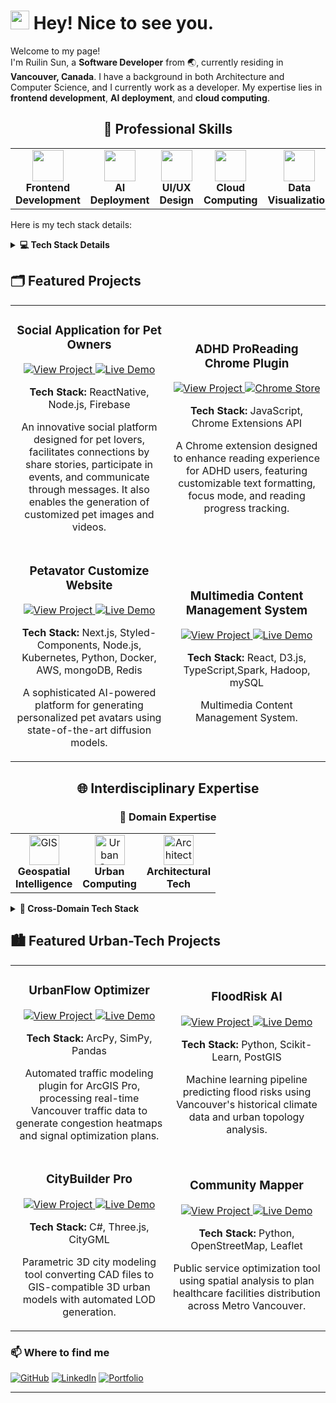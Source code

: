 <h1><img src="https://emojis.slackmojis.com/emojis/images/1531849430/4246/blob-sunglasses.gif?1531849430" width="30"/> Hey! Nice to see you.</h1>

<p>Welcome to my page! </br> I'm Ruilin Sun, a <b>Software Developer</b> from 🌏, currently residing in <img src="https://cdn-icons-png.flaticon.com/512/197/197430.png" width="13"/> <b>Vancouver, Canada</b>. I have a background in both Architecture and Computer Science, and I currently work as a developer. My expertise lies in <b>frontend development</b>, <b>AI deployment</b>, and <b>cloud computing</b>.

<!-- 🚀 Professional Skills -->
<h2 align="center">🚀 Professional Skills</h2>

<div align="center">

  <table>
    <tr>
      <td align="center"><img src="https://img.icons8.com/ios-filled/50/4B0082/react-native.png" width="50"/><br><b>Frontend Development</b></td>
      <td align="center"><img src="https://img.icons8.com/ios-filled/50/0E2F44/artificial-intelligence.png" width="50"/><br><b>AI Deployment</b></td>
      <td align="center"><img src="https://img.icons8.com/ios-filled/50/FF69B4/design.png" width="50"/><br><b>UI/UX Design</b></td>
      <td align="center"><img src="https://img.icons8.com/ios-filled/50/008080/cloud.png" width="50"/><br><b>Cloud Computing</b></td>
      <td align="center"><img src="https://img.icons8.com/ios-filled/50/FFA500/bar-chart.png" width="50"/><br><b>Data Visualization</b></td>
    </tr>
  </table>

</div>

<!-- 详细技能树 -->
<p> Here is my tech stack details: </p>
<details>
<summary><b>💻 Tech Stack Details</b></summary>

<div align="center">

|                                          Frontend Development                                          |                                              Cloud & DevOps                                              |                                                         UI/UX Design                                                          |
| :----------------------------------------------------------------------------------------------------: | :------------------------------------------------------------------------------------------------------: | :---------------------------------------------------------------------------------------------------------------------------: |
|        ![React](https://img.shields.io/badge/React-Expert-blue?style=for-the-badge&logo=react)         |       ![AWS](https://img.shields.io/badge/AWS-Advanced-orange?style=for-the-badge&logo=amazon-aws)       |                  ![Figma](https://img.shields.io/badge/Figma-Advanced-purple?style=for-the-badge&logo=figma)                  |
| ![TypeScript](https://img.shields.io/badge/TypeScript-Expert-blue?style=for-the-badge&logo=typescript) |       ![Docker](https://img.shields.io/badge/Docker-Advanced-blue?style=for-the-badge&logo=docker)       |          ![Material UI](https://img.shields.io/badge/Material_UI-Advanced-deepskyblue?style=for-the-badge&logo=mui)           |
|     ![Next.js](https://img.shields.io/badge/Next.js-Expert-black?style=for-the-badge&logo=next.js)     | ![Kubernetes](https://img.shields.io/badge/Kubernetes-Advanced-blue?style=for-the-badge&logo=kubernetes) |        ![Tailwind CSS](https://img.shields.io/badge/Tailwind_CSS-Advanced-teal?style=for-the-badge&logo=tailwind-css)         |
|      ![Redux](https://img.shields.io/badge/Redux-Advanced-purple?style=for-the-badge&logo=redux)       |   ![Firebase](https://img.shields.io/badge/Firebase-Advanced-yellow?style=for-the-badge&logo=firebase)   |              ![Heatmap Tracking](https://img.shields.io/badge/Heatmap_Tracking-Advanced-red?style=for-the-badge)              |
| ![GraphQL](https://img.shields.io/badge/GraphQL-Intermediate-ff69b4?style=for-the-badge&logo=graphql)  |  ![CI/CD](https://img.shields.io/badge/CI/CD-Intermediate-green?style=for-the-badge&logo=githubactions)  | ![Styled Components](https://img.shields.io/badge/Styled_Components-Advanced-pink?style=for-the-badge&logo=styled-components) |

</details>

<!-- 技能图标墙 -->
<!-- <div align="center">
  <h3>🛠️ Technologies & Tools</h3>

  <p>
    <img src="https://skillicons.dev/icons?i=react,redux,ts,js,nodejs,firebase,docker,aws,figma,sass" />
  </p>
</div> -->

<!-- 项目展示集 -->
<h2>🗂 Featured Projects</h2>

<div align="center">
  <table>
    <tr>
      <td width="50%">
        <h3 align="center">Social Application for Pet Owners</h3>
        <div align="center">
          <!-- <img src="project-screenshot.png" width="300" alt="Pet Social App Screenshot"/> -->
          <p>
            <a href="https://github.com/ruilinlin/bark_buddy">
              <img src="https://img.shields.io/badge/View_Project-4e4e4e?style=for-the-badge&logo=github" alt="View Project"/>
            </a>
            <a href="https://ruilinsun.myportfolio.com/social-application-for-pet-owner">
              <img src="https://img.shields.io/badge/Chrome_Store-4285F4?style=for-the-badge&logo=google-chrome&logoColor=white" alt="Live Demo"/>
            </a>
          </p>
          <p><strong>Tech Stack:</strong> ReactNative, Node.js, Firebase</p>
          <p>An innovative social platform designed for pet lovers, facilitates connections by share stories, participate in events, and communicate through messages. It also enables the generation of customized pet images and videos.</p>
        </div>
      </td>
      <td width="50%">
        <h3 align="center">ADHD ProReading Chrome Plugin</h3>
        <div align="center">
          <!-- <img src="adhd-plugin-screenshot.png" width="300" alt="ADHD ProReading Plugin Screenshot"/> -->
          <p>
            <a href="https://github.com/ruilinlin/adhd-reading-plugin">
              <img src="https://img.shields.io/badge/View_Project-4e4e4e?style=for-the-badge&logo=github" alt="View Project"/>
            </a>
            <a href="https://chrome.google.com/webstore/detail/your-plugin-id">
              <img src="https://img.shields.io/badge/Chrome_Store-4285F4?style=for-the-badge&logo=google-chrome&logoColor=white" alt="Chrome Store"/>
            </a>
          </p>
          <p><strong>Tech Stack:</strong> JavaScript, Chrome Extensions API</p>
          <p>A Chrome extension designed to enhance reading experience for ADHD users, featuring customizable text formatting, focus mode, and reading progress tracking.</p>
        </div>
      </td>
    </tr>
    <tr>
      <td width="50%">
        <h3 align="center">Petavator Customize Website</h3>
        <div align="center">
          <!-- <img src="petavator-screenshot.png" width="300" alt="Petavator Customize Screenshot"/> -->
          <p>
            <a href="https://github.com/ruilinlin/PetAvatarGenerator">
              <img src="https://img.shields.io/badge/View_Project-4e4e4e?style=for-the-badge&logo=github" alt="View Project"/>
            </a>
            <a href="https://www.youtube.com/watch?v=你的视频ID">
              <img src="https://img.shields.io/badge/Live_Demo-FF3850?style=for-the-badge&logo=html5" alt="Live Demo"/>
            </a>
          </p>
          <p><strong>Tech Stack:</strong> Next.js, Styled-Components, Node.js, Kubernetes, Python, Docker, AWS, mongoDB, Redis</p>
          <p>A sophisticated AI-powered platform for generating personalized pet avatars using state-of-the-art diffusion models.</p>
        </div>
      </td>
      <td width="50%">
        <h3 align="center">Multimedia Content Management System</h3>
        <div align="center">
          <!-- <img src="project-screenshot-2.png" width="300" alt="Multimedia Content Management System Screenshot"/> -->
          <p>
            <a href="https://github.com/ruilinsun/geospatial-visualization">
              <img src="https://img.shields.io/badge/View_Project-4e4e4e?style=for-the-badge&logo=github" alt="View Project"/>
            </a>
            <a href="https://geospatial-viz.demo.link">
              <img src="https://img.shields.io/badge/Live_Demo-FF3850?style=for-the-badge&logo=html5" alt="Live Demo"/>
            </a>
          </p>
          <p><strong>Tech Stack:</strong> React, D3.js, TypeScript,Spark, Hadoop, mySQL</p>
          <p>Multimedia Content Management System.</p>
        </div>
      </td>
    </tr>
  </table>
</div>

<!-- ==================== 下半部分：跨学科领域 ==================== -->
<h2 align="center">🌐 Interdisciplinary Expertise</h2>

<!-- 跨学科三板块 -->
<div align="center">
  <h3>🎯 Domain Expertise</h3>
  <table>
    <tr>
      <td align="center">
        <img src="https://skillicons.dev/icons?i=gis" width="48" height="48" alt="GIS"/><br>
        <b>Geospatial<br>Intelligence</b>
      </td>
      <td align="center">
        <img src="https://skillicons.dev/icons?i=urbancomputing" width="48" height="48" alt="Urban Computing"/><br>
        <b>Urban<br>Computing</b>
      </td>
      <td align="center">
        <img src="https://skillicons.dev/icons?i=autocad" width="48" height="48" alt="Architecture"/><br>
        <b>Architectural<br>Tech</b>
      </td>
    </tr>
  </table>
</div>

<!-- 跨学科项目技术栈 -->
<details>
<summary><b>🔧 Cross-Domain Tech Stack</b></summary>
<div align="center">

| Geospatial Development                                                                            | Urban Data Science                                                                             | Architectural Integration                                                                     |
| ------------------------------------------------------------------------------------------------- | ---------------------------------------------------------------------------------------------- | --------------------------------------------------------------------------------------------- |
| ![ArcGIS Pro SDK](https://img.shields.io/badge/ArcGIS_Pro_SDK-Expert-2E75B6?style=flat&logo=esri) | ![GeoPandas](https://img.shields.io/badge/GeoPandas-Advanced-3776AB?style=flat&logo=python)    | ![Revit API](https://img.shields.io/badge/Revit_API-Advanced-32CD32?style=flat&logo=autodesk) |
| ![QGIS Plugins](https://img.shields.io/badge/QGIS_Plugins-Advanced-589632?style=flat&logo=qgis)   | ![PyTorch Geo](https://img.shields.io/badge/PyTorch_Geo-Expert-EE4C2C?style=flat&logo=pytorch) | ![IFC.js](https://img.shields.io/badge/IFC.js-Intermediate-4CAF50?style=flat)                 |
| ![CesiumJS](https://img.shields.io/badge/CesiumJS-3D_Maps-8DD6F9?style=flat&logo=cesium)          | ![NetworkX](https://img.shields.io/badge/NetworkX-Urban_Graphs-FF6F00?style=flat)              | ![BIM](https://img.shields.io/badge/BIM_Automation-Advanced-FF7043?style=flat)                |

</details>

<!-- 跨学科项目展示 -->
<h2>🏙️ Featured Urban-Tech Projects</h2>
<div align="center">
  <table>
    <tr>
      <td width="50%">
        <h3 align="center">UrbanFlow Optimizer</h3>
        <div align="center">
          <!-- <img src="urbanflow-screenshot.png" width="300" alt="UrbanFlow Screenshot"/> -->
          <p>
            <a href="https://github.com/ruilinsun/urbanflow">
              <img src="https://img.shields.io/badge/View_Project-4e4e4e?style=for-the-badge&logo=github" alt="View Project"/>
            </a>
            <a href="https://urbanflow-demo.com">
              <img src="https://img.shields.io/badge/Live_Demo-FF3850?style=for-the-badge&logo=html5" alt="Live Demo"/>
            </a>
          </p>
          <p><strong>Tech Stack:</strong> ArcPy, SimPy, Pandas</p>
          <p>Automated traffic modeling plugin for ArcGIS Pro, processing real-time Vancouver traffic data to generate congestion heatmaps and signal optimization plans.</p>
        </div>
      </td>
      <td width="50%">
        <h3 align="center">FloodRisk AI</h3>
        <div align="center">
          <!-- <img src="floodrisk-screenshot.png" width="300" alt="FloodRisk Screenshot"/> -->
          <p>
            <a href="https://github.com/ruilinsun/floodrisk">
              <img src="https://img.shields.io/badge/View_Project-4e4e4e?style=for-the-badge&logo=github" alt="View Project"/>
            </a>
            <a href="https://floodrisk-demo.com">
              <img src="https://img.shields.io/badge/Live_Demo-FF3850?style=for-the-badge&logo=html5" alt="Live Demo"/>
            </a>
          </p>
          <p><strong>Tech Stack:</strong> Python, Scikit-Learn, PostGIS</p>
          <p>Machine learning pipeline predicting flood risks using Vancouver's historical climate data and urban topology analysis.</p>
        </div>
      </td>
    </tr>
    <tr>
      <td width="50%">
        <h3 align="center">CityBuilder Pro</h3>
        <div align="center">
          <!-- <img src="citybuilder-screenshot.png" width="300" alt="CityBuilder Screenshot"/> -->
          <p>
            <a href="https://github.com/ruilinsun/citybuilder">
              <img src="https://img.shields.io/badge/View_Project-4e4e4e?style=for-the-badge&logo=github" alt="View Project"/>
            </a>
            <a href="https://citybuilder-demo.com">
              <img src="https://img.shields.io/badge/Live_Demo-FF3850?style=for-the-badge&logo=html5" alt="Live Demo"/>
            </a>
          </p>
          <p><strong>Tech Stack:</strong> C#, Three.js, CityGML</p>
          <p>Parametric 3D city modeling tool converting CAD files to GIS-compatible 3D urban models with automated LOD generation.</p>
        </div>
      </td>
      <td width="50%">
        <h3 align="center">Community Mapper</h3>
        <div align="center">
          <!-- <img src="mapper-screenshot.png" width="300" alt="Community Mapper Screenshot"/> -->
          <p>
            <a href="https://github.com/ruilinsun/mapper">
              <img src="https://img.shields.io/badge/View_Project-4e4e4e?style=for-the-badge&logo=github" alt="View Project"/>
            </a>
            <a href="https://mapper-demo.com">
              <img src="https://img.shields.io/badge/Live_Demo-FF3850?style=for-the-badge&logo=html5" alt="Live Demo"/>
            </a>
          </p>
          <p><strong>Tech Stack:</strong> Python, OpenStreetMap, Leaflet</p>
          <p>Public service optimization tool using spatial analysis to plan healthcare facilities distribution across Metro Vancouver.</p>
        </div>
      </td>
    </tr>
  </table>
</div>

<!-- Contact Information -->
<h3>📫 Where to find me</h3>
<p>
  <a href="https://github.com/ruilinsun"><img alt="GitHub" src="https://img.shields.io/badge/-GitHub-181717?logo=github&logoColor=white"/></a>
  <a href="https://linkedin.com/in/ruilinsun"><img alt="LinkedIn" src="https://img.shields.io/badge/-LinkedIn-0A66C2?logo=linkedin&logoColor=white"/></a>
  <a href="https://ruilinsun.dev"><img alt="Portfolio" src="https://img.shields.io/badge/-Portfolio-F24E1E?logo=figma&logoColor=white"/></a>
</p>

---

<!-- <p align="center">This <i>README</i> file is updated <b>every 3 hours</b> via GitHub Actions!</p>
<p align="center"><img src="https://github.com/ruilinsun/ruilinsun/workflows/README%20build/badge.svg" /></p> -->

<!-- <div align="center">
  <video width="300" controls>
    <source src="demo.mp4" type="video/mp4">
  </video>
</div> -->
